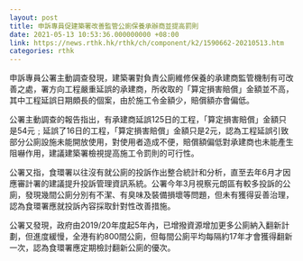 ```yaml
---
layout: post
title: 申訴專員促建築署改善監管公廁保養承辦商並提高罰則
date: 2021-05-13 10:53:36.000000000 +08:00
link: https://news.rthk.hk/rthk/ch/component/k2/1590662-20210513.htm
categories: rthk
---
```


申訴專員公署主動調查發現，建築署對負責公廁維修保養的承建商監管機制有可改善之處，署方向工程嚴重延誤的承建商，所收取的「算定損害賠償」金額並不高，其中工程延誤日期頗長的個案，由於施工令金額少，賠償額亦會偏低。

公署主動調查的報告指出，有承建商延誤125日的工程，「算定損害賠償」金額只是54元﹔延誤了16日的工程，「算定損害賠償」金額只是2元，認為工程延誤引致部分公廁設施未能開放使用，對使用者造成不便，賠償額偏低對承建商也未能產生阻嚇作用，建議建築署檢視提高施工令罰則的可行性。

公署又指，食環署以往沒有就公廁的投訴作出整合統計和分析，直至去年6月才因應審計署的建議提升投訴管理資訊系統。公署今年3月視察元朗區有較多投訴的公廁，發現幾間公廁分別有不潔、有臭味及裝備損壞等問題，但未有獲得妥善治理，認為食環署應就投訴內容採取針對性改善措施。

公署又發現，政府由2019/20年度起5年內，已增撥資源增加更多公廁納入翻新計劃，但進度緩慢，全港有約800間公廁，但每間公廁平均每隔約17年才會獲得翻新一次，認為食環署應定期檢討翻新公廁的優次。
